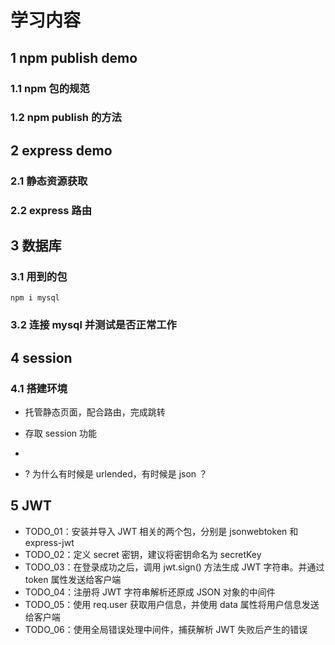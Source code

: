 # 学习内容
## 1 npm publish demo
### 1.1 npm 包的规范
### 1.2 npm publish 的方法
## 2 express demo
### 2.1 静态资源获取
### 2.2 express 路由

##  3 数据库
### 3.1 用到的包
```
npm i mysql
```
### 3.2 连接 mysql 并测试是否正常工作

## 4 session
### 4.1 搭建环境
- 托管静态页面，配合路由，完成跳转
- 存取 session 功能
- 

- ? 为什么有时候是 urlended，有时候是 json ？

## 5 JWT
- TODO_01：安装并导入 JWT 相关的两个包，分别是 jsonwebtoken 和 express-jwt
- TODO_02：定义 secret 密钥，建议将密钥命名为 secretKey
- TODO_03：在登录成功之后，调用 jwt.sign() 方法生成 JWT 字符串。并通过 token 属性发送给客户端
- TODO_04：注册将 JWT 字符串解析还原成 JSON 对象的中间件
- TODO_05：使用 req.user 获取用户信息，并使用 data 属性将用户信息发送给客户端
- TODO_06：使用全局错误处理中间件，捕获解析 JWT 失败后产生的错误
